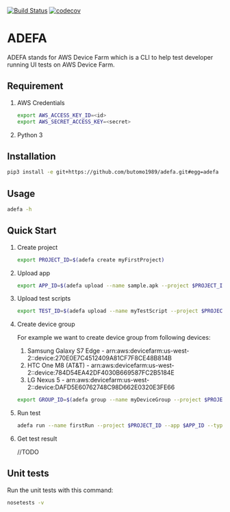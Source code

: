 [![Build Status](https://travis-ci.org/butomo1989/adefa.svg?branch=master)](https://travis-ci.org/butomo1989/adefa)
[![codecov](https://codecov.io/gh/butomo1989/adefa/branch/master/graph/badge.svg)](https://codecov.io/gh/butomo1989/adefa)

ADEFA
=====

ADEFA stands for AWS Device Farm which is a CLI to help test developer running UI tests on AWS Device Farm.

Requirement
-----------

1. AWS Credentials

   ```bash
   export AWS_ACCESS_KEY_ID=<id>
   export AWS_SECRET_ACCESS_KEY=<secret>
   ```

2. Python 3

Installation
------------

```bash
pip3 install -e git+https://github.com/butomo1989/adefa.git#egg=adefa
```

Usage
-----

```bash
adefa -h
```

Quick Start
-----------
1. Create project

   ```bash
   export PROJECT_ID=$(adefa create myFirstProject)
   ```

2. Upload app

   ```bash
   export APP_ID=$(adefa upload --name sample.apk --project $PROJECT_ID --type ANDROID_APP --file https://github.com/butomo1989/adefa/blob/master/test-app/sample_apk_debug.apk?raw=true)
   ```

3. Upload test scripts

   ```bash
   export TEST_ID=$(adefa upload --name myTestScript --project $PROJECT_ID --type APPIUM_PYTHON_TEST_PACKAGE --file https://github.com/butomo1989/adefa/blob/master/test-app/appium-python/test_bundle.zip?raw=true)
   ```

4. Create device group

   For example we want to create device group from following devices:
   1. Samsung Galaxy S7 Edge - arn:aws:devicefarm:us-west-2::device:270E0E7C4512409A81CF7F8CE48B814B
   2. HTC One M8 (AT&T) - arn:aws:devicefarm:us-west-2::device:784D54EA42DF4030B669587FC2B5184E
   3. LG Nexus 5 - arn:aws:devicefarm:us-west-2::device:DAFD5E60762748C98D662E0320E3FE66

   ```bash
   export GROUP_ID=$(adefa group --name myDeviceGroup --project $PROJECT_ID --device arn:aws:devicefarm:us-west-2::device:270E0E7C4512409A81CF7F8CE48B814B --device arn:aws:devicefarm:us-west-2::device:784D54EA42DF4030B669587FC2B5184E --device arn:aws:devicefarm:us-west-2::device:DAFD5E60762748C98D662E0320E3FE66)
   ```

5. Run test

   ```bash
   adefa run --name firstRun --project $PROJECT_ID --app $APP_ID --type APPIUM_PYTHON --test $TEST_ID --group $GROUP_ID
   ```

6. Get test result

   //TODO


Unit tests
----------

Run the unit tests with this command:

```bash
nosetests -v
```
